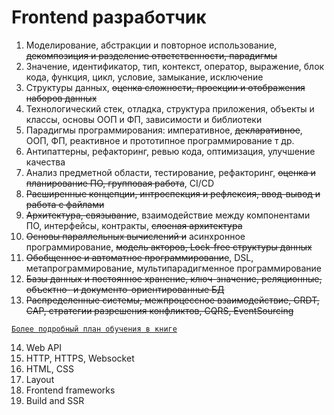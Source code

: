 # Frontend разработчик

1. Моделирование, абстракции и повторное использование, ~~декомпозиция и разделение ответственности, парадигмы~~
2. Значение, идентификатор, тип, контекст, оператор, выражение, блок кода, функция, цикл, условие, замыкание, исключение
3. Структуры данных, ~~оценка сложности, проекции и отображения наборов данных~~
4. Технологический стек, отладка, структура приложения, объекты и классы, основы ООП и ФП, зависимости и библиотеки
5. Парадигмы программирования: императивное, ~~декларативное~~, ООП, ФП, реактивное и прототипное программирование т др.
6. Антипаттерны, рефакторинг, ревью кода, оптимизация, улучшение качества
7. Анализ предметной области, тестирование, рефакторинг, ~~оценка и планирование ПО, групповая работа~~, CI/CD
8. ~~Расширенные концепции, интроспекция и рефлексия, ввод-вывод и работа с файлами~~
9. ~~Архитектура, связывание~~, взаимодействие между компонентами ПО, интерфейсы, контракты, ~~слоеная архитектура~~
10. ~~Основы параллельных вычислений и~~ асинхронное программирование, ~~модель акторов, Lock-free структуры данных~~
11. ~~Обобщенное и автоматное программирование~~, DSL, метапрограммирование, мультипарадигменное программирование
12. ~~Базы данных и постоянное хранение, ключ-значение, реляционные, объектно- и документо-ориентированные БД~~
13. ~~Распределенные системы, межпроцессное взаимодействие, CRDT, CAP, стратегии разрешения конфликтов, CQRS, EventSourcing~~

[`Более подробный план обучения в книге`](https://github.com/HowProgrammingWorks/Book/blob/master/content/ru/Index.md)

14. Web API
15. HTTP, HTTPS, Websocket
16. HTML, CSS
17. Layout
18. Frontend frameworks
19. Build and SSR
